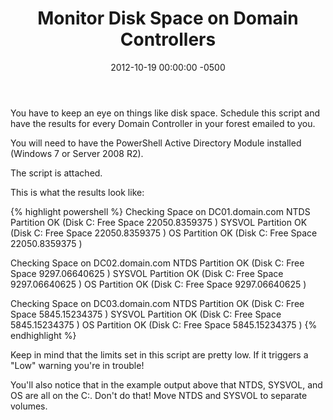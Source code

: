 ﻿---
layout: post
title:  Monitor Disk Space on Domain Controllers
date:   2012-10-19 00:00:00 -0500
categories: IT
---






You have to keep an eye on things like disk space. Schedule this script and have the results for every Domain Controller in your forest emailed to you.

You will need to have the PowerShell Active Directory Module installed (Windows 7 or Server 2008 R2).

The script is attached.

This is what the results look like:

{% highlight powershell %}
Checking Space on DC01.domain.com
NTDS Partition	OK (Disk  C: Free Space  22050.8359375 )
SYSVOL Partition	OK (Disk  C: Free Space  22050.8359375 )
OS Partition	OK (Disk  C: Free Space  22050.8359375 )

Checking Space on DC02.domain.com
NTDS Partition	OK (Disk  C: Free Space  9297.06640625 )
SYSVOL Partition	OK (Disk  C: Free Space  9297.06640625 )
OS Partition	OK (Disk  C: Free Space  9297.06640625 )

Checking Space on DC03.domain.com
NTDS Partition	OK (Disk  C: Free Space  5845.15234375 )
SYSVOL Partition	OK (Disk  C: Free Space  5845.15234375 )
OS Partition	OK (Disk  C: Free Space  5845.15234375 )
{% endhighlight %}

Keep in mind that the limits set in this script are pretty low. If it triggers a "Low" warning you're in trouble!

You'll also notice that in the example output above that NTDS, SYSVOL, and OS are all on the C:\. Don't do that! Move NTDS and SYSVOL to separate volumes.


